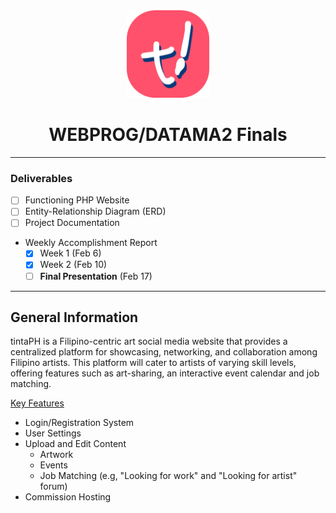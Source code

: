 <div align="center">

<img src="logo.png" height="140">


<h1> WEBPROG/DATAMA2 Finals </h1>

</div>

---

### Deliverables

- [ ] Functioning PHP Website
- [ ] Entity-Relationship Diagram (ERD)
- [ ] Project Documentation
- Weekly Accomplishment Report
	- [x] Week 1 (Feb 6)
	- [x] Week 2 (Feb 10)
	- [ ] **Final Presentation** (Feb 17)

---

## General Information

tintaPH is a Filipino-centric art social media website that provides a centralized platform for showcasing, networking, and collaboration among Filipino artists. This platform will cater to artists of varying skill levels, offering features such as art-sharing, an interactive event calendar and job matching. 

<u>Key Features</u>
- Login/Registration System
- User Settings
- Upload and Edit Content
	- Artwork
	- Events
	- Job Matching (e.g, "Looking for work" and "Looking for artist" forum)
- Commission Hosting
